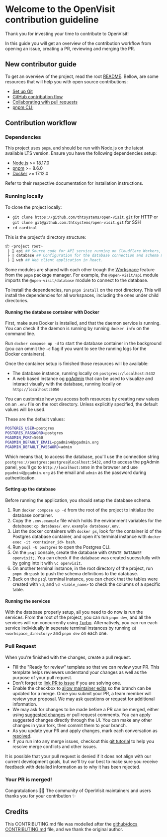 # Welcome to the OpenVisit contribution guideline

Thank you for investing your time to contribute to OpenVisit!

In this guide you will get an overview of the contribution workflow from opening an issue, creating a PR, reviewing and merging the PR.

## New contributor guide

To get an overview of the project, read the root [README](README.md). Bellow, are some resources that will help you with open source contributions:

- [Set up Git](https://docs.github.com/en/get-started/quickstart/set-up-git)
- [GitHub contribution flow](https://docs.github.com/en/get-started/quickstart/github-flow)
- [Collaborating with pull requests](https://docs.github.com/en/github/collaborating-with-pull-requests)
- [pnpm CLI](https://pnpm.io/pnpm-cli);

## Contribution workflow

### Dependencies

This project uses `pnpm`, and should be run with Node.js on the latest available LTS version. Ensure you have the following dependencies setup:

- [Node.js](https://nodejs.org/en/) >= 18.17.0
- [pnpm](https://pnpm.io/installation) >= 8.6.0
- [Docker](https://www.docker.com/) >= 17.12.0

Refer to their respective documentation for installation instructions.

### Running locally

To clone the project locally:

- `git clone https://github.com/thtsystems/open-visit.git` for HTTP or `git clone git@github.com:thtsystems/open-visit.git` for SSH
- `cd cardinal`

This is the project's directory structure:

```bash
📦 <project root>
 ├ 📂 api ## Source code for API service running on Cloudflare Workers, written with Hono & Lucia.
 ├ 📂 database ## Configuration for the database connection and schema modeling using Drizzle.
 ├ 📂 web ## Web client application in React.
```

Some modules are shared with each other trough the [Workspace](https://pnpm.io/workspaces) feature from the `pnpm` package manager. For example, the `@open-visit/api` module imports the `@open-visit/database` module to connect to the database.

To install the dependencies, run `pnpm install` on the root directory. This will install the dependencies for all workspaces, including the ones under child directories.

#### Running the database container with Docker

First, make sure Docker is installed, and that the daemon service is running. You can check if the daemon is running by running `docker info` on the command line.

Run `docker compose up -d` to start the database container in the background (you can ommit the `-d` flag if you want to see the running logs for the Docker containers).

Once the container setup is finished those resources will be available:

- The database instance, running locally on `postgres://localhost:5432`
- A web based instance og [pgAdmin](https://www.pgadmin.org/) that can be used to visualize and interact visually with the database, running locally on `http://localhost:5050`

You can customize how you access both resources by creating new values on an `.env` file on the root directory. Unless explicitly specified, the default values will be used.

These are the default values:

```bash
POSTGRES_USER=postgres
POSTGRES_PASSWORD=postgres
PGADMIN_PORT=5050
PGADMIN_DEFAULT_EMAIL=pgadmin4@pgadmin.org
PGADMIN_DEFAULT_PASSWORD=admin
```

Which means that, to access the database, you'll use the connection string `postgres://postgres:postgres@localhost:5432`, and to access the pgAdmin panel, you'll go to `http://localhost:5050` in the browser and use `pgadmin4@pgadmin.org` as the email and `admin` as the password during authentication.

#### Setting up the database

Before running the application, you should setup the database schema.

1. Run `docker compose up -d` from the root of the project to initialize the database container.
2. Copy the `.env.example` file which holds the environment variables for the database: `cp database/.env.example database/.env`.
3. List the docker containers with `docker ps`, look for the container id of the Postgres database container, and open it's terminal instance with `docker exec -it <container_id> bash`.
4. Run `psql -U postgres` to open the Postgres CLI.
5. On the `psql` console, create the database with `CREATE DATABASE openvisit;`. You can check if the database was created sucessfully with by going into it with `\c openvisit`.
6. On another terminal instance, in the root directory of the project, run `pnpm db:push` to push the schema definitions to the database.
7. Back on the `psql` terminal instance, you can check that the tables were created with `\d`, and `\d <table_name>` to check the columns of a specific table.

#### Running the services

With the database properly setup, all you need to do now is run the services. From the root of the project, you can run `pnpm dev`, and all the services will run concurrently using [Turbo](https://turbo.build/repo). Alternatively, you can run each service individually in seperate terminal instances by running `cd <workspace_directory>` and `pnpm dev` on each one.

### Pull Request

When you're finished with the changes, create a pull request.

- Fill the "Ready for review" template so that we can review your PR. This template helps reviewers understand your changes as well as the purpose of your pull request.
- Don't forget to [link PR to issue](https://docs.github.com/en/issues/tracking-your-work-with-issues/linking-a-pull-request-to-an-issue) if you are solving one.
- Enable the checkbox to [allow maintainer edits](https://docs.github.com/en/github/collaborating-with-issues-and-pull-requests/allowing-changes-to-a-pull-request-branch-created-from-a-fork) so the branch can be updated for a merge. Once you submit your PR, a team member will review your proposal. We may ask questions or request for additional information.
- We may ask for changes to be made before a PR can be merged, either using [suggested changes](https://docs.github.com/en/github/collaborating-with-issues-and-pull-requests/incorporating-feedback-in-your-pull-request) or pull request comments. You can apply suggested changes directly through the UI. You can make any other changes in your fork, then commit them to your branch.
- As you update your PR and apply changes, mark each conversation as [resolved](https://docs.github.com/en/github/collaborating-with-issues-and-pull-requests/commenting-on-a-pull-request#resolving-conversations).
- If you run into any merge issues, checkout this [git tutorial](https://lab.github.com/githubtraining/managing-merge-conflicts) to help you resolve merge conflicts and other issues.

It is possible that your pull request is denied if it does not align with our current development goals, but we'll try our best to make sure you receive feedback with detailed information as to why it has been rejected.

### Your PR is merged!

Congratulations :tada::tada: The community of OpenVisit maintainers and users thanks you for your contribution :sparkles:

## Credits

This CONTRIBUTING.md file was modelled after the [github/docs CONTRIBUTING.md](https://github.com/github/docs/blob/main/CONTRIBUTING.md) file, and we thank the original author.

